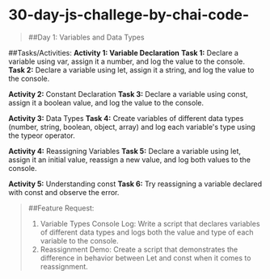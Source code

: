 # 30-day-js-challege-by-chai-code-

> ##Day 1: Variables and Data Types

##Tasks/Activities:
**Activity 1: Variable Declaration**
**Task 1:** Declare a variable using var, assign it a number, and log the value to the console.
**Task 2:** Declare a variable using let, assign it a string, and log the value to the console.

**Activity 2:** Constant Declaration
**Task 3:** Declare a variable using const, assign it a boolean value, and log the value to the console.

**Activity 3:** Data Types
**Task 4:** Create variables of different data types (number, string, boolean, object, array) and log each variable's type using the typeor operator.

**Activity 4:** Reassigning Variables
**Task 5:** Declare a variable using let, assign it an initial value, reassign a new value, and log both values to the console.

**Activity 5:** Understanding const
**Task 6:** Try reassigning a variable declared with const and observe the error.

>##Feature Request:
>
>1. Variable Types Console Log: Write a script that declares variables of different data types and logs both the value and type of each variable to the console. 
>2. Reassignment Demo: Create a script that demonstrates the difference in behavior between Let and const when it comes to reassignment.
>